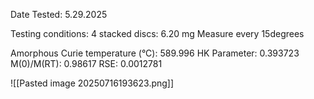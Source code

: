 Date Tested: 5.29.2025

Testing conditions:
4 stacked discs: 6.20 mg
Measure every 15degrees

Amorphous Curie temperature (°C): 589.996
HK Parameter: 0.393723
M(0)/M(RT): 0.98617
RSE: 0.0012781
<!-- PUBLISH STOP -->
![[Pasted image 20250716193623.png]]
